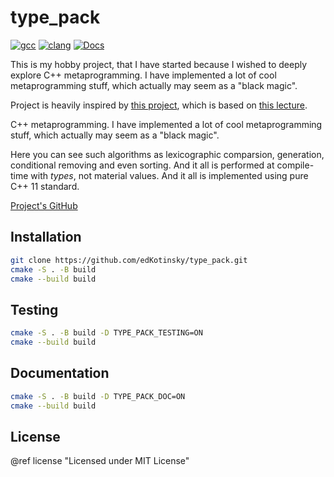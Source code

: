# type_pack

[![gcc](https://github.com/edKotinsky/type_pack/actions/workflows/gcc.yml/badge.svg)](https://github.com/edKotinsky/type_pack/actions/workflows/gcc.yml)
[![clang](https://github.com/edKotinsky/type_pack/actions/workflows/clang.yml/badge.svg)](https://github.com/edKotinsky/type_pack/actions/workflows/clang.yml)
[![Docs](https://github.com/edKotinsky/type_pack/actions/workflows/docs.yml/badge.svg)](https://github.com/edKotinsky/type_pack/actions/workflows/docs.yml)

This is my hobby project, that I have started because I wished to deeply explore
C++ metaprogramming. I have implemented a lot of cool metaprogramming stuff,
which actually may seem as a "black magic".

Project is heavily inspired by [this project](https://github.com/ALSCode/FSM),
which is based on [this lecture](https://www.youtube.com/watch?v=AnOPvP7e7cw).

C++ metaprogramming. I have implemented a lot of cool metaprogramming stuff,
which actually may seem as a "black magic". 

Here you can see such algorithms as lexicographic comparsion, generation,
conditional removing and even sorting. And it all is performed at compile-time
with _types_, not material values. And it all is implemented using pure C++ 11
standard.

[Project's GitHub](https://github.com/edKotinsky/type_pack)

## Installation

```sh
git clone https://github.com/edKotinsky/type_pack.git
cmake -S . -B build
cmake --build build
```

## Testing

```sh
cmake -S . -B build -D TYPE_PACK_TESTING=ON
cmake --build build
```

## Documentation

```sh
cmake -S . -B build -D TYPE_PACK_DOC=ON
cmake --build build
```

## License

@ref license "Licensed under MIT License"
